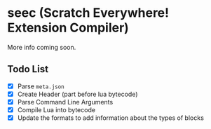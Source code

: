 # seec (Scratch Everywhere! Extension Compiler)

More info coming soon.

## Todo List

- [x] Parse `meta.json`
- [x] Create Header (part before lua bytecode)
- [x] Parse Command Line Arguments
- [x] Compile Lua into bytecode
- [x] Update the formats to add information about the types of blocks
